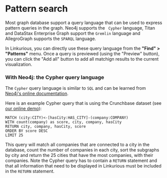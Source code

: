 # Pattern search

Most graph database support a query language that can be used to express pattern queries in the graph. Neo4j supports the ` Cypher` language, Titan and DataStax Enterprise Graph support the `Gremlin` language and AllegroGraph supports the `SPARQL` language.

In Linkurious, you can directly use these query language from the **"Find" > "Patterns"** menu. Once a query is previewed (using the "Preview" button), you can click the "Add all" button to add all matchign results to the current visualization.  

### With Neo4j: the Cypher query language

The `Cypher` query language is similar to `SQL` and can be learned from [Neo4j's online documentation](http://neo4j.com/docs/developer-manual/current/cypher/).

Here is an example Cypher query that is using the Crunchbase dataset (see [our online demo](http://demo.linkurio.us)):
```
MATCH (city:CITY)<-[hasCity:HAS_CITY]-(company:COMPANY)
WITH count(company) as score, city, company, hasCity
RETURN city, company, hasCity, score
ORDER BY score DESC
LIMIT 25
```

This query will match all companies that are connected to a city in the database, count the number of companies in each city, sort the subgraphs by city and return the 25 cities that have the most companies, with their companies. Note the Cypher query has to contain a `RETURN` statement and that all information that need to be displayed in Linkurious must be included in the `RETURN` statement.